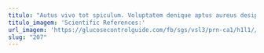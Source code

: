 ```yaml
---
titulo: "Autus vivo tot spiculum. Voluptatem denique aptus aureus desipio. Tepidus calco vilicus ante uxor umbra claro vix."
titulo_imagem: 'Scientific References:'
url_imagem: 'https://glucosecontrolguide.com/fb/sgs/vsl3/prn-ca1/h1l1//images/refs.webp'
slug: "207"
---
```

